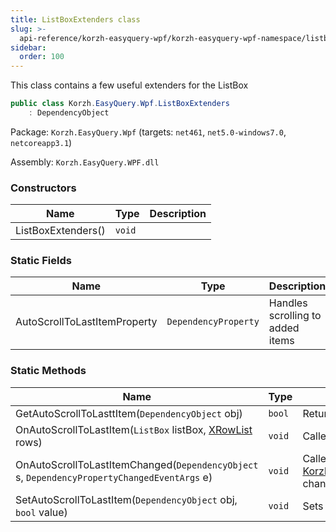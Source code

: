 ```yaml
---
title: ListBoxExtenders class
slug: >-
  api-reference/korzh-easyquery-wpf/korzh-easyquery-wpf-namespace/listboxextenders-class
sidebar:
  order: 100
---
```


This class contains a few useful extenders for the ListBox
```csharp
public class Korzh.EasyQuery.Wpf.ListBoxExtenders
    : DependencyObject

```
Package: `Korzh.EasyQuery.Wpf` (targets: `net461`, `net5.0-windows7.0`, `netcoreapp3.1`)

Assembly: `Korzh.EasyQuery.WPF.dll`

### Constructors

| Name | Type | Description | 
| --- | --- | --- | 
| ListBoxExtenders() | `void` |  | 


### Static Fields

| Name | Type | Description | 
| --- | --- | --- | 
| AutoScrollToLastItemProperty | `DependencyProperty` | Handles scrolling to added items | 


### Static Methods

| Name | Type | Description | 
| --- | --- | --- | 
| GetAutoScrollToLasttItem(`DependencyObject` obj) | `bool` | Returns the value of the AutoScrollToCurrentItemProperty | 
| OnAutoScrollToLastItem(`ListBox` listBox, [XRowList](/easyquery/docs/api-reference/korzh-easyquery-wpf/korzh-easyquery-wpf-namespace/xrowlist-class) rows) | `void` | Called when listbox is scrolled to last item. | 
| OnAutoScrollToLastItemChanged(`DependencyObject` s, `DependencyPropertyChangedEventArgs` e) | `void` | Called when [Korzh.EasyQuery.Wpf.ListBoxExtenders.OnAutoScrollToLastItem(System.Windows.Controls.ListBox,Korzh.EasyQuery.Wpf.XRowList)](/easyquery/docs/api-reference/korzh-easyquery-wpf/korzh-easyquery-wpf-namespace/listboxextenders-class) changes | 
| SetAutoScrollToLastItem(`DependencyObject` obj, `bool` value) | `void` | Sets the value of the AutoScrollToCurrentItemProperty |
